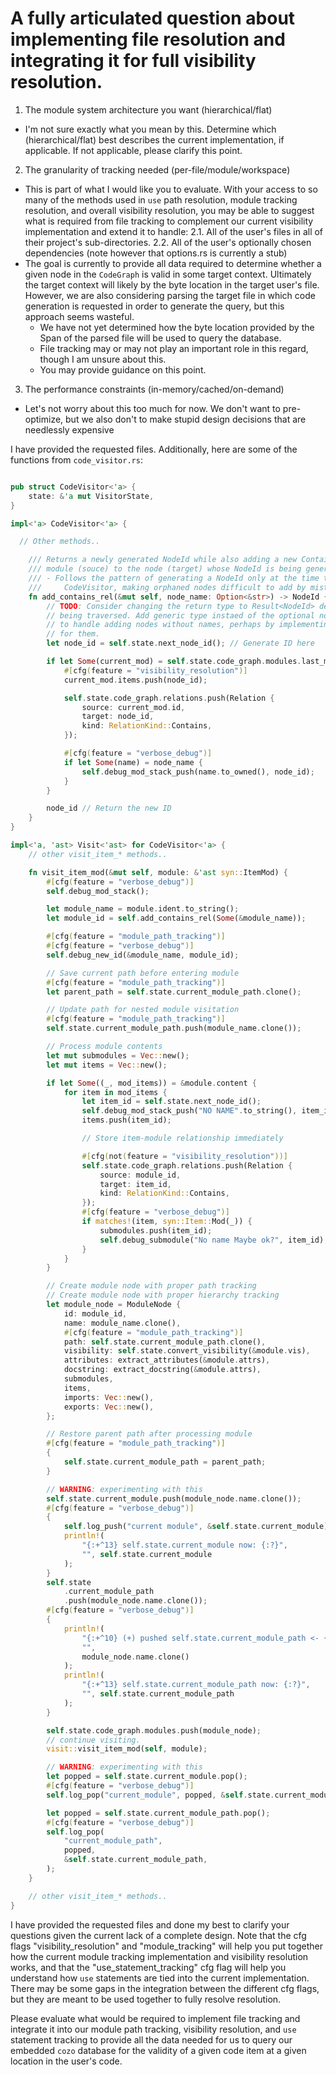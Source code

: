 # A fully articulated question about implementing file resolution and integrating it for full visibility resolution.
1. The module system architecture you want (hierarchical/flat)
  - I'm not sure exactly what you mean by this. Determine which (hierarchical/flat) best describes the current implementation, if applicable. If not applicable, please clarify this point.
2. The granularity of tracking needed (per-file/module/workspace)
  - This is part of what I would like you to evaluate. With your access to so many of the methods used in `use` path resolution, module tracking resolution, and overall visibility resolution, you may be able to suggest what is required from file tracking to complement our current visibility implementation and extend it to handle:
    2.1. All of the user's files in all of their project's sub-directories.
    2.2. All of the user's optionally chosen dependencies (note however that options.rs is currently a stub)
  - The goal is currently to provide all data required to determine whether a given node in the `CodeGraph` is valid in some target context. Ultimately the target context will likely by the byte location in the target user's file. However, we are also considering parsing the target file in which code generation is requested in order to generate the query, but this approach seems wasteful. 
    - We have not yet determined how the byte location provided by the Span of the parsed file will be used to query the database. 
    - File tracking may or may not play an important role in this regard, though I am unsure about this.
    - You may provide guidance on this point.
3. The performance constraints (in-memory/cached/on-demand)
  - Let's not worry about this too much for now. We don't want to pre-optimize, but we also don't to make stupid design decisions that are needlessly expensive

I have provided the requested files. Additionally, here are some of the functions from `code_visitor.rs`:

```rust

pub struct CodeVisitor<'a> {
    state: &'a mut VisitorState,
}

impl<'a> CodeVisitor<'a> {

  // Other methods..

    /// Returns a newly generated NodeId while also adding a new Contains relation from the current
    /// module (souce) to the node (target) whose NodeId is being generated.
    /// - Follows the pattern of generating a NodeId only at the time the Relation is added to
    ///     CodeVisitor, making orphaned nodes difficult to add by mistake.
    fn add_contains_rel(&mut self, node_name: Option<&str>) -> NodeId {
        // TODO: Consider changing the return type to Result<NodeId> depending on the type of node
        // being traversed. Add generic type instaed of the optional node name and find a clean way
        // to handle adding nodes without names, perhaps by implementing a trait like UnnamedNode
        // for them.
        let node_id = self.state.next_node_id(); // Generate ID here

        if let Some(current_mod) = self.state.code_graph.modules.last_mut() {
            #[cfg(feature = "visibility_resolution")]
            current_mod.items.push(node_id);

            self.state.code_graph.relations.push(Relation {
                source: current_mod.id,
                target: node_id,
                kind: RelationKind::Contains,
            });

            #[cfg(feature = "verbose_debug")]
            if let Some(name) = node_name {
                self.debug_mod_stack_push(name.to_owned(), node_id);
            }
        }

        node_id // Return the new ID
    }
}

impl<'a, 'ast> Visit<'ast> for CodeVisitor<'a> {
    // other visit_item_* methods..

    fn visit_item_mod(&mut self, module: &'ast syn::ItemMod) {
        #[cfg(feature = "verbose_debug")]
        self.debug_mod_stack();

        let module_name = module.ident.to_string();
        let module_id = self.add_contains_rel(Some(&module_name));

        #[cfg(feature = "module_path_tracking")]
        #[cfg(feature = "verbose_debug")]
        self.debug_new_id(&module_name, module_id);

        // Save current path before entering module
        #[cfg(feature = "module_path_tracking")]
        let parent_path = self.state.current_module_path.clone();

        // Update path for nested module visitation
        #[cfg(feature = "module_path_tracking")]
        self.state.current_module_path.push(module_name.clone());

        // Process module contents
        let mut submodules = Vec::new();
        let mut items = Vec::new();

        if let Some((_, mod_items)) = &module.content {
            for item in mod_items {
                let item_id = self.state.next_node_id();
                self.debug_mod_stack_push("NO NAME".to_string(), item_id);
                items.push(item_id);

                // Store item-module relationship immediately

                #[cfg(not(feature = "visibility_resolution"))]
                self.state.code_graph.relations.push(Relation {
                    source: module_id,
                    target: item_id,
                    kind: RelationKind::Contains,
                });
                #[cfg(feature = "verbose_debug")]
                if matches!(item, syn::Item::Mod(_)) {
                    submodules.push(item_id);
                    self.debug_submodule("No name Maybe ok?", item_id);
                }
            }
        }

        // Create module node with proper path tracking
        // Create module node with proper hierarchy tracking
        let module_node = ModuleNode {
            id: module_id,
            name: module_name.clone(),
            #[cfg(feature = "module_path_tracking")]
            path: self.state.current_module_path.clone(),
            visibility: self.state.convert_visibility(&module.vis),
            attributes: extract_attributes(&module.attrs),
            docstring: extract_docstring(&module.attrs),
            submodules,
            items,
            imports: Vec::new(),
            exports: Vec::new(),
        };

        // Restore parent path after processing module
        #[cfg(feature = "module_path_tracking")]
        {
            self.state.current_module_path = parent_path;
        }

        // WARNING: experimenting with this
        self.state.current_module.push(module_node.name.clone());
        #[cfg(feature = "verbose_debug")]
        {
            self.log_push("current module", &self.state.current_module);
            println!(
                "{:+^13} self.state.current_module now: {:?}",
                "", self.state.current_module
            );
        }
        self.state
            .current_module_path
            .push(module_node.name.clone());
        #[cfg(feature = "verbose_debug")]
        {
            println!(
                "{:+^10} (+) pushed self.state.current_module_path <- {:?}",
                "",
                module_node.name.clone()
            );
            println!(
                "{:+^13} self.state.current_module_path now: {:?}",
                "", self.state.current_module_path
            );
        }

        self.state.code_graph.modules.push(module_node);
        // continue visiting.
        visit::visit_item_mod(self, module);

        // WARNING: experimenting with this
        let popped = self.state.current_module.pop();
        #[cfg(feature = "verbose_debug")]
        self.log_pop("current_module", popped, &self.state.current_module);

        let popped = self.state.current_module_path.pop();
        #[cfg(feature = "verbose_debug")]
        self.log_pop(
            "current_module_path",
            popped,
            &self.state.current_module_path,
        );
    }

    // other visit_item_* methods..
}
```

I have provided the requested files and done my best to clarify your questions given the current lack of a complete design. Note that the cfg flags "visibility_resolution" and "module_tracking" will help you put together how the current module tracking implementation and visibility resolution works, and that the "use_statement_tracking" cfg flag will help you understand how `use` statements are tied into the current implementation. There may be some gaps in the integration between the different cfg flags, but they are meant to be used together to fully resolve resolution.

Please evaluate what would be required to implement file tracking and integrate it into our module path tracking, visibility resolution, and `use` statement tracking to provide all the data needed for us to query our embedded `cozo` database for the validity of a given code item at a given location in the user's code.
